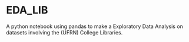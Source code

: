 # EDA_LIB
A python notebook using pandas to make a Exploratory Data Analysis on datasets involving the (UFRN) College Libraries.
